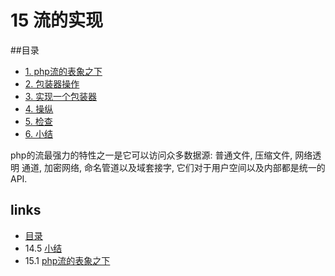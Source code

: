 # 15 流的实现

##目录

   * [1. php流的表象之下](</book/chapt15/15.1.md>)
   * [2. 包装器操作](</book/chapt15/15.2.md>)
   * [3. 实现一个包装器](</book/chapt15/15.3.md>)
   * [4. 操纵](15.4md)
   * [5. 检查](</book/chapt15/15.5.md>)
   * [6. 小结](</book/chapt15/15.6.md>)
   
php的流最强力的特性之一是它可以访问众多数据源: 普通文件, 压缩文件, 网络透明 通道, 加密网络, 命名管道以及域套接字, 它们对于用户空间以及内部都是统⼀的API.


## links
   * [目录](</book/preface.md>)
   * 14.5 [小结](</book/chapt14/14.5.md>)
   * 15.1 [php流的表象之下](</book/chapt15/15.1.md>)
